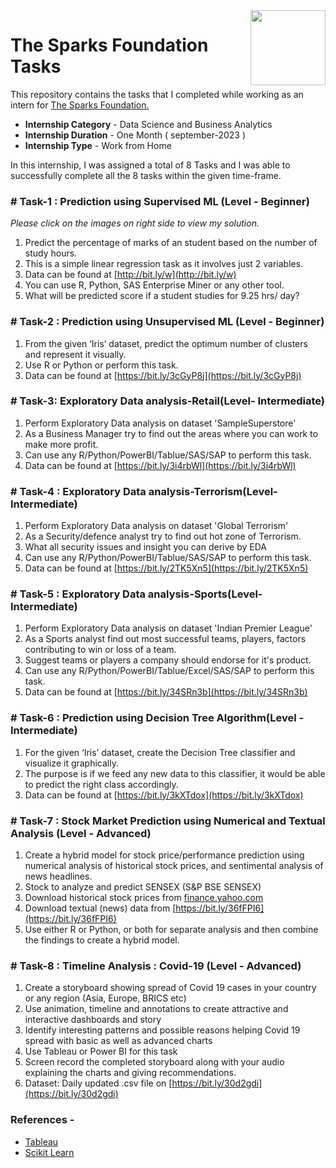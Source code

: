 <img align = right height = 120 width = 120 src = https://www.thesparksfoundationsingapore.org/images/logo_small.png>

#  The Sparks Foundation Tasks


This repository contains the tasks that I completed while working as an intern for [The Sparks Foundation.](https://www.thesparksfoundationsingapore.org/)
- **Internship Category** - Data Science and Business Analytics
- **Internship Duration** - One Month ( september-2023 )
- **Internship Type** - Work from Home

In this internship, I was assigned a total of 8 Tasks and I was able to successfully complete all the 8 tasks within the given time-frame.



### # Task-1 : Prediction using Supervised ML (Level - Beginner)
_Please click on the images on right side to view my solution._

1. Predict the percentage of marks of an student based on the number of study hours.
1. This is a simple linear regression task as it involves just 2 variables.
1. Data can be found at [http://bit.ly/w](http://bit.ly/w)
1. You can use R, Python, SAS Enterprise Miner or any other tool.
1. What will be predicted score if a student studies for 9.25 hrs/ day?


### # Task-2 : Prediction using Unsupervised ML (Level - Beginner)

1. From the given ‘Iris’ dataset, predict the optimum number of clusters and represent it visually.
1. Use R or Python or perform this task.
1. Data can be found at [https://bit.ly/3cGyP8j](https://bit.ly/3cGyP8j)
   
### # Task-3: Exploratory Data analysis-Retail(Level- Intermediate)
  
1. Perform  Exploratory Data analysis on dataset 'SampleSuperstore'
1. As a Business Manager try to find out the areas where you can work to make more profit.
2. Can use any R/Python/PowerBI/Tablue/SAS/SAP to perform this task.
1. Data can be found at [https://bit.ly/3i4rbWl](https://bit.ly/3i4rbWl)

   
### # Task-4 : Exploratory Data analysis-Terrorism(Level- Intermediate)
 1. Perform  Exploratory Data analysis on dataset 'Global Terrorism'
 1. As a Security/defence analyst try to find out hot zone of Terrorism.
 2. What all security issues and insight you can derive by EDA
 3. Can use any R/Python/PowerBI/Tablue/SAS/SAP to perform this task.
 1. Data can be found at [https://bit.ly/2TK5Xn5](https://bit.ly/2TK5Xn5)

### # Task-5 : Exploratory Data analysis-Sports(Level- Intermediate)
 1. Perform  Exploratory Data analysis on dataset 'Indian Premier League'
 1. As a Sports analyst find out most successful teams, players, factors contributing to win or loss of a team.
 2. Suggest teams or players a company should endorse for it's product.
 3. Can use any R/Python/PowerBI/Tablue/Excel/SAS/SAP to perform this task.
 1. Data can be found at [https://bit.ly/34SRn3b](https://bit.ly/34SRn3b)

### # Task-6 : Prediction using Decision Tree Algorithm(Level - Intermediate)

1. For the given ‘Iris’ dataset, create the Decision Tree classifier and visualize it graphically.
1. The purpose is if we feed any new data to this classifier, it would be able to predict the right class accordingly.
1. Data can be found at [https://bit.ly/3kXTdox](https://bit.ly/3kXTdox)

### # Task-7 : Stock Market Prediction using Numerical and Textual Analysis (Level - Advanced)

1. Create a hybrid model for stock price/performance prediction using numerical analysis of historical stock prices, and sentimental analysis of news headlines.
1. Stock to analyze and predict SENSEX (S&P BSE SENSEX)
1. Download historical stock prices from [finance.yahoo.com](https://finance.yahoo.com/?guccounter=1)
1. Download textual (news) data from [https://bit.ly/36fFPI6](https://bit.ly/36fFPI6)
1. Use either R or Python, or both for separate analysis and then combine the findings to create a hybrid model.

### # Task-8 : Timeline Analysis : Covid-19 (Level - Advanced)

1. Create a storyboard showing spread of Covid 19 cases in your country or any region (Asia, Europe, BRICS etc)
1. Use animation, timeline and annotations to create attractive and interactive dashboards and story
1. Identify interesting patterns and possible reasons helping Covid 19 spread with basic as well as advanced charts
1. Use Tableau or Power BI for this task
1. Screen record the completed storyboard along with your audio explaining the charts and giving recommendations.
1. Dataset: Daily updated .csv file on [https://bit.ly/30d2gdi](https://bit.ly/30d2gdi)


 ### References -
 - [Tableau](https://help.tableau.com/v2018.3/offline/en-us/tableau_desktop.pdf) 
 - [Scikit Learn](https://scikit-learn.org/stable/)
 







